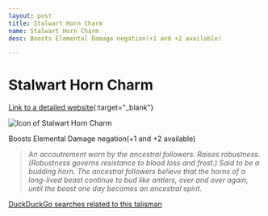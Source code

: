 ```yaml
---
layout: post
title: Stalwart Horn Charm
name: Stalwart Horn Charm
desc: Boosts Elemental Damage negation(+1 and +2 available)

---
```

# Stalwart Horn Charm
[Link to a detailed website](https://eldenring.wiki.fextralife.com/Stalwart+Horn+Charm){:target="_blank"}

![Icon of Stalwart Horn Charm](https://eldenring.wiki.fextralife.com/file/Elden-Ring/stalwart_horn_charm_talisman_elden_ring_wiki_guide_200px.png)

Boosts Elemental Damage negation(+1 and +2 available)

>*An accoutrement worn by the ancestral followers. Raises robustness. (Robustness governs resistance to blood loss and frost.) Said to be a budding horn. The ancestral followers believe that the horns of a long-lived beast continue to bud like antlers, over and over again, until the beast one day becomes an ancestral spirit.*

[DuckDuckGo searches related to this talisman]({{site.baseurl}}/searches/StalwartHornCharm)


